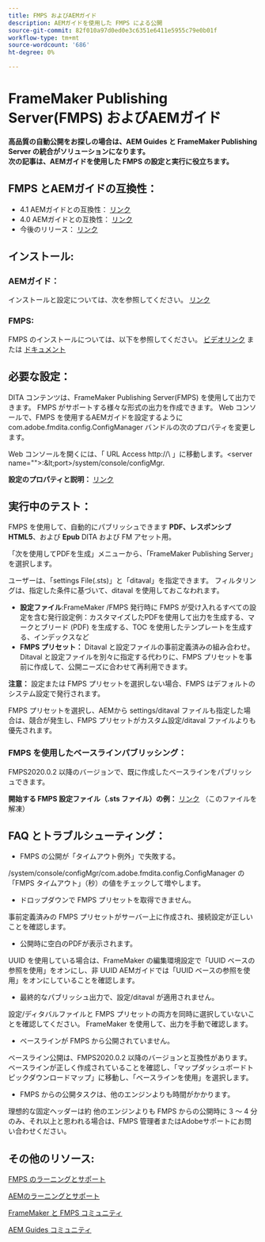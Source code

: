 ```yaml
---
title: FMPS およびAEMガイド
description: AEMガイドを使用した FMPS による公開
source-git-commit: 82f010a97d0ed0e3c6351e6411e5955c79e0b01f
workflow-type: tm+mt
source-wordcount: '686'
ht-degree: 0%

---
```



# FrameMaker Publishing Server(FMPS) およびAEMガイド

**高品質の自動公開をお探しの場合は、AEM Guides と FrameMaker Publishing Server の統合がソリューションになります。\
次の記事は、AEMガイドを使用した FMPS の設定と実行に役立ちます。**

## FMPS とAEMガイドの互換性：

- 4.1 AEMガイドとの互換性： [リンク](https://experienceleague.adobe.com/docs/experience-manager-guides-learn/tutorials/release-info/release-notes/on-prem-release-notes/release-notes-4.1.html?lang=en/#compatibility-matrix)
- 4.0 AEMガイドとの互換性： [リンク](https://helpx.adobe.com/xml-documentation-for-experience-manager/release-note/release-notes-xml-documentation-solution-4-0.html/#Compatibility%20matrix)
- 今後のリリース： [リンク](https://experienceleague.adobe.com/docs/experience-manager-guides-learn/tutorials/release-info/latest-release-info.html?lang=en)

## インストール:

### AEMガイド：

インストールと設定については、次を参照してください。 [リンク](https://helpx.adobe.com/content/dam/help/en/xml-documentation-solution/4-1-2/Adobe-Experience-Manager-Guides_Installation-Configuration-Guide_EN.pdf)

### FMPS:

FMPS のインストールについては、以下を参照してください。 [ビデオリンク](https://www.youtube.com/watch?v=2deelyM5VA8&amp;t) または [ドキュメント](https://help.adobe.com/en_US/framemaker/server/index.html#t=fmps-user-guide%2Finstall_config_fmps.html%23install_config_fmps&amp;rhtocid=_2)

## 必要な設定：

DITA コンテンツは、FrameMaker Publishing Server(FMPS) を使用して出力できます。 FMPS がサポートする様々な形式の出力を作成できます。 Web コンソールで、FMPS を使用するAEMガイドを設定するように com.adobe.fmdita.config.ConfigManager バンドルの次のプロパティを変更します。

Web コンソールを開くには、「 URL Access http://\ 」に移動します。&lt;server name=&quot;&quot;>:\&lt;port>/system/console/configMgr.

**設定のプロパティと説明：** [リンク](https://helpx.adobe.com/content/dam/help/en/xml-documentation-solution/4-1-2/Adobe-Experience-Manager-Guides_Installation-Configuration-Guide_EN.pdf#page=89)

## 実行中のテスト：

FMPS を使用して、自動的にパブリッシュできます **PDF、レスポンシブHTML5**、および **Epub** DITA および FM アセット用。

「次を使用してPDFを生成」メニューから、「FrameMaker Publishing Server」を選択します。

ユーザーは、「settings File(.sts)」と「ditaval」を指定できます。 フィルタリングは、指定した条件に基づいて、ditaval を使用しておこなわれます。

- **設定ファイル**:FrameMaker /FMPS 発行時に FMPS が受け入れるすべての設定を含む発行設定例：カスタマイズしたPDFを使用して出力を生成する、マークとブリード (PDF) を生成する、TOC を使用したテンプレートを生成する、インデックスなど
- **FMPS プリセット：** Ditaval と設定ファイルの事前定義済みの組み合わせ。Ditaval と設定ファイルを別々に指定する代わりに、FMPS プリセットを事前に作成して、公開ニーズに合わせて再利用できます。

**注意：** 設定または FMPS プリセットを選択しない場合、FMPS はデフォルトのシステム設定で発行されます。

FMPS プリセットを選択し、AEMから settings/ditaval ファイルも指定した場合は、競合が発生し、FMPS プリセットがカスタム設定/ditaval ファイルよりも優先されます。

### FMPS を使用したベースラインパブリッシング：

FMPS2020.0.2 以降のバージョンで、既に作成したベースラインをパブリッシュできます。

**開始する FMPS 設定ファイル（.sts ファイル）の例：** [リンク](https://acrobat.adobe.com/link/track?uri=urn:aaid:scds:US:ef750752-7a7e-4e51-923e-6b7d9861ed54) （このファイルを解凍）

## FAQ とトラブルシューティング：

- FMPS の公開が「タイムアウト例外」で失敗する。

/system/console/configMgr/com.adobe.fmdita.config.ConfigManager の「FMPS タイムアウト」（秒）の値をチェックして増やします。

- ドロップダウンで FMPS プリセットを取得できません。

事前定義済みの FMPS プリセットがサーバー上に作成され、接続設定が正しいことを確認します。

- 公開時に空白のPDFが表示されます。

UUID を使用している場合は、FrameMaker の編集環境設定で「UUID ベースの参照を使用」をオンにし、非 UUID AEMガイドでは「UUID ベースの参照を使用」をオンにしていることを確認します。

- 最終的なパブリッシュ出力で、設定/ditaval が適用されません。

設定/ディタバルファイルと FMPS プリセットの両方を同時に選択していないことを確認してください。 FrameMaker を使用して、出力を手動で確認します。

- ベースラインが FMPS から公開されていません。

ベースライン公開は、FMPS2020.0.2 以降のバージョンと互換性があります。\
ベースラインが正しく作成されていることを確認し、「マップダッシュボードトピックダウンロードマップ」に移動し、「ベースラインを使用」を選択します。

- FMPS からの公開タスクは、他のエンジンよりも時間がかかります。

理想的な固定ヘッダーは約 他のエンジンよりも FMPS からの公開時に 3 ～ 4 分のみ、それ以上と思われる場合は、FMPS 管理者またはAdobeサポートにお問い合わせください。

## その他のリソース:

[FMPS のラーニングとサポート](https://helpx.adobe.com/support/framemaker-publishing-server.html)

[AEMのラーニングとサポート](https://helpx.adobe.com/in/support/xml-documentation-for-experience-manager.html)

[FrameMaker と FMPS コミュニティ](https://community.adobe.com/t5/framemaker/ct-p/ct-framemaker?page=1&amp;sort=latest_replies&amp;lang=all&amp;tabid=all)

[AEM Guides コミュニティ](https://experienceleaguecommunities.adobe.com/t5/experience-manager-guides/ct-p/aem-xml-documentation)
